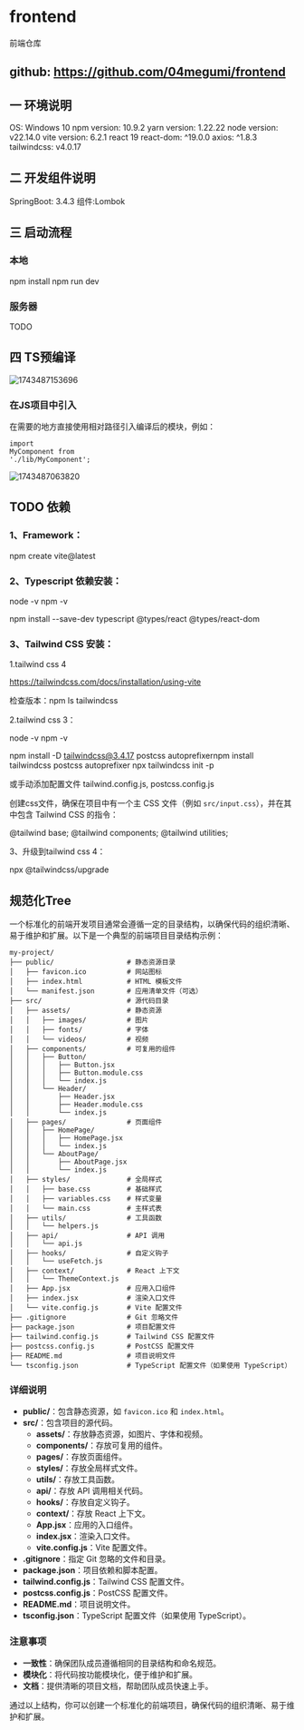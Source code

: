 # frontend

前端仓库

## github: https://github.com/04megumi/frontend

## 一 环境说明

OS: Windows 10
npm version: 10.9.2
yarn version: 1.22.22
node version: v22.14.0
vite version: 6.2.1
react 19
react-dom: ^19.0.0
axios: ^1.8.3
tailwindcss: v4.0.17




## 二 开发组件说明

SpringBoot: 3.4.3
组件:Lombok

## 三 启动流程

### 本地

npm install
npm run dev

### 服务器

TODO

## 四 TS预编译

![1743487153696](images/README/1743487153696.png)

### 在JS项目中引入

在需要的地方直接使用相对路径引入编译后的模块，例如：

</button></span></div></div></div><div class="overflow-y-auto p-4" dir="ltr"><code class="!whitespace-pre language-javascript"><span><span>import</span><span> </span><span>MyComponent</span><span> </span><span>from</span><span> </span><span>'./lib/MyComponent'</span><span>;</span></span></code></div></div></pre>

![1743487063820](images/README/1743487063820.png)

## TODO 依赖

### 1、Framework：

npm create vite@latest

### 2、Typescript 依赖安装：

node -v
npm -v

npm install --save-dev typescript @types/react @types/react-dom

### 3、Tailwind CSS 安装：

1.tailwind css 4

https://tailwindcss.com/docs/installation/using-vite

检查版本：npm ls tailwindcss

2.tailwind css 3：

node -v
npm -v

npm install -D tailwindcss@3.4.17 postcss autoprefixernpm install tailwindcss postcss autoprefixer
npx tailwindcss init -p

或手动添加配置文件 tailwind.config.js, postcss.config.js

创建css文件，确保在项目中有一个主 CSS 文件（例如 `src/input.css`），并在其中包含 Tailwind CSS 的指令：

@tailwind base;
@tailwind components;
@tailwind utilities;

3、升级到tailwind css 4：

npx @tailwindcss/upgrade

## 规范化Tree

一个标准化的前端开发项目通常会遵循一定的目录结构，以确保代码的组织清晰、易于维护和扩展。以下是一个典型的前端项目目录结构示例：

```
my-project/
├── public/                  # 静态资源目录
│   ├── favicon.ico          # 网站图标
│   ├── index.html           # HTML 模板文件
│   └── manifest.json        # 应用清单文件（可选）
├── src/                     # 源代码目录
│   ├── assets/              # 静态资源
│   │   ├── images/          # 图片
│   │   ├── fonts/           # 字体
│   │   └── videos/          # 视频
│   ├── components/          # 可复用的组件
│   │   ├── Button/
│   │   │   ├── Button.jsx
│   │   │   ├── Button.module.css
│   │   │   └── index.js
│   │   └── Header/
│   │       ├── Header.jsx
│   │       ├── Header.module.css
│   │       └── index.js
│   ├── pages/               # 页面组件
│   │   ├── HomePage/
│   │   │   ├── HomePage.jsx
│   │   │   └── index.js
│   │   └── AboutPage/
│   │       ├── AboutPage.jsx
│   │       └── index.js
│   ├── styles/              # 全局样式
│   │   ├── base.css         # 基础样式
│   │   ├── variables.css    # 样式变量
│   │   └── main.css         # 主样式表
│   ├── utils/               # 工具函数
│   │   └── helpers.js
│   ├── api/                 # API 调用
│   │   └── api.js
│   ├── hooks/               # 自定义钩子
│   │   └── useFetch.js
│   ├── context/             # React 上下文
│   │   └── ThemeContext.js
│   ├── App.jsx              # 应用入口组件
│   ├── index.jsx            # 渲染入口文件
│   └── vite.config.js       # Vite 配置文件
├── .gitignore               # Git 忽略文件
├── package.json             # 项目配置文件
├── tailwind.config.js       # Tailwind CSS 配置文件
├── postcss.config.js        # PostCSS 配置文件
├── README.md                # 项目说明文件
└── tsconfig.json            # TypeScript 配置文件（如果使用 TypeScript）
```

### 详细说明

- **public/**：包含静态资源，如 `favicon.ico` 和 `index.html`。
- **src/**：包含项目的源代码。
  - **assets/**：存放静态资源，如图片、字体和视频。
  - **components/**：存放可复用的组件。
  - **pages/**：存放页面组件。
  - **styles/**：存放全局样式文件。
  - **utils/**：存放工具函数。
  - **api/**：存放 API 调用相关代码。
  - **hooks/**：存放自定义钩子。
  - **context/**：存放 React 上下文。
  - **App.jsx**：应用的入口组件。
  - **index.jsx**：渲染入口文件。
  - **vite.config.js**：Vite 配置文件。
- **.gitignore**：指定 Git 忽略的文件和目录。
- **package.json**：项目依赖和脚本配置。
- **tailwind.config.js**：Tailwind CSS 配置文件。
- **postcss.config.js**：PostCSS 配置文件。
- **README.md**：项目说明文件。
- **tsconfig.json**：TypeScript 配置文件（如果使用 TypeScript）。

### 注意事项

- **一致性**：确保团队成员遵循相同的目录结构和命名规范。
- **模块化**：将代码按功能模块化，便于维护和扩展。
- **文档**：提供清晰的项目文档，帮助团队成员快速上手。

通过以上结构，你可以创建一个标准化的前端项目，确保代码的组织清晰、易于维护和扩展。
